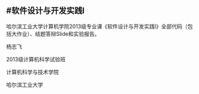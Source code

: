 #软件设计与开发实践I
------------------------------------------------

哈尔滨工业大学计算机学院2013级专业课《软件设计与开发实践I》全部代码（包括大作业）、结题答辩Slide和实验报告。


杨志飞

2013级计算机科学试验班

计算机科学与技术学院

哈尔滨工业大学
